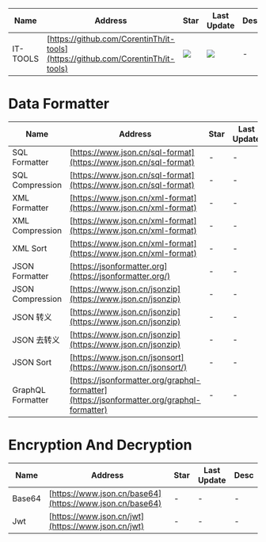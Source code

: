 Name| Address | Star| Last Update| Desc
-|-|-|-|-|
IT-TOOLS|[https://github.com/CorentinTh/it-tools](https://github.com/CorentinTh/it-tools)|<img src="https://img.shields.io/github/stars/CorentinTh/it-tools?style=for-the-badge" />|<img src="https://img.shields.io/github/last-commit/CorentinTh/it-tools?style=for-the-badge" />|-


# Data Formatter
Name| Address | Star| Last Update| Desc
-|-|-|-|-|
SQL Formatter|[https://www.json.cn/sql-format](https://www.json.cn/sql-format)|-|-|-
SQL Compression|[https://www.json.cn/sql-format](https://www.json.cn/sql-format)|-|-|-
XML Formatter|[https://www.json.cn/xml-format](https://www.json.cn/xml-format)|-|-|-
XML Compression|[https://www.json.cn/xml-format](https://www.json.cn/xml-format)|-|-|-
XML Sort|[https://www.json.cn/xml-format](https://www.json.cn/xml-format)|-|-|-
JSON Formatter|[https://jsonformatter.org](https://jsonformatter.org/)|-|-|-
JSON Compression|[https://www.json.cn/jsonzip](https://www.json.cn/jsonzip)|-|-|-
JSON 转义|[https://www.json.cn/jsonzip](https://www.json.cn/jsonzip)|-|-|-
JSON 去转义|[https://www.json.cn/jsonzip](https://www.json.cn/jsonzip)|-|-|-
JSON Sort|[https://www.json.cn/jsonsort](https://www.json.cn/jsonsort/)|-|-|-
GraphQL Formatter|[https://jsonformatter.org/graphql-formatter](https://jsonformatter.org/graphql-formatter)|-|-|-


# Encryption And Decryption
Name| Address | Star| Last Update| Desc
-|-|-|-|-|
Base64|[https://www.json.cn/base64](https://www.json.cn/base64)|-|-|-
Jwt|[https://www.json.cn/jwt](https://www.json.cn/jwt)|-|-|-
